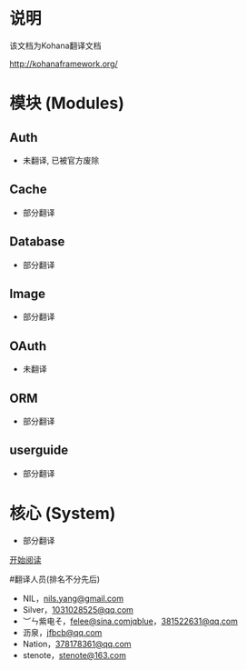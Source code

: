 # 说明
该文档为Kohana翻译文档

http://kohanaframework.org/

# 模块 (Modules)

## Auth

* 未翻译, 已被官方废除

## Cache

* 部分翻译

## Database

* 部分翻译

## Image

* 部分翻译

## OAuth

* 未翻译

## ORM

* 部分翻译

## userguide

* 部分翻译

# 核心 (System)

* 部分翻译

[开始阅读](<menu.md>)

#翻译人员(排名不分先后)
* NIL，nils.yang@gmail.com
* Silver，1031028525@qq.com
* ︶ㄣ紫电そ，felee@sina.comjqblue，381522631@qq.com
* 沥泉，jfbcb@qq.com
* Nation，378178361@qq.com
* stenote，stenote@163.com
